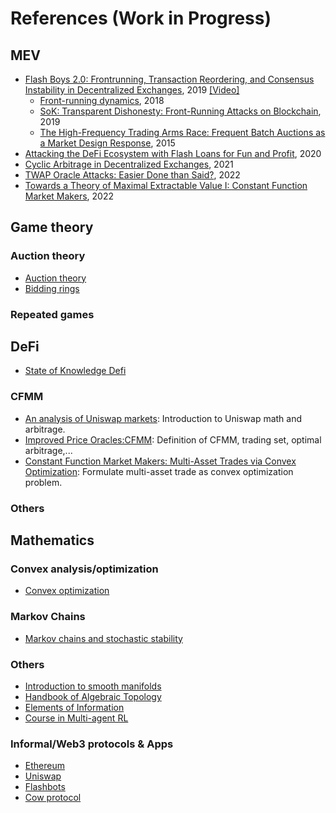 # References (Work in Progress)


## MEV

- [Flash Boys 2.0: Frontrunning, Transaction Reordering, and Consensus Instability in Decentralized Exchanges](https://arxiv.org/abs/1904.05234), 2019 [[Video]](https://www.youtube.com/watch?v=vR1v7AQ8i3k)
    - [Front-running dynamics](https://www.sciencedirect.com/science/article/abs/pii/S0022053107000798?via%3Dihub), 2018
    - [SoK: Transparent Dishonesty: Front-Running Attacks on Blockchain](https://papers.ssrn.com/sol3/papers.cfm?abstract_id=3369236), 2019
    - [The High-Frequency Trading Arms Race: Frequent Batch Auctions as a Market Design Response](https://papers.ssrn.com/sol3/papers.cfm?abstract_id=2388265), 2015
- [Attacking the DeFi Ecosystem with Flash Loans for Fun and Profit](https://arxiv.org/pdf/2003.03810.pdf), 2020
- [Cyclic Arbitrage in Decentralized Exchanges](https://dl.acm.org/doi/10.1145/3487553.3524201), 2021
- [TWAP Oracle Attacks: Easier Done than Said?](https://eprint.iacr.org/2022/445.pdf), 2022
- [Towards a Theory of Maximal Extractable Value I: Constant Function Market Makers](https://arxiv.org/abs/2207.11835), 2022
## Game theory

### Auction theory

- [Auction theory](https://www.amazon.com/Auction-Theory-Vijay-Krishna/dp/0123745071)
- [Bidding rings](https://www.jstor.org/stable/2117323#metadata_info_tab_contents)
### Repeated games

## DeFi
- [State of Knowledge Defi](https://arxiv.org/abs/2101.08778)

### CFMM

- [An analysis of Uniswap markets](https://cryptoeconomicsystems.pubpub.org/pub/angeris-uniswap-analysis/release/15): Introduction to Uniswap math and arbitrage.
- [Improved Price Oracles:CFMM](https://dl.acm.org/doi/pdf/10.1145/3419614.3423251): Definition of CFMM, trading set, optimal arbitrage,...
- [Constant Function Market Makers: Multi-Asset Trades
via Convex Optimization](https://arxiv.org/pdf/2107.12484.pdf): Formulate multi-asset trade as convex optimization problem.

### Others

## Mathematics

### Convex analysis/optimization
- [Convex optimization](https://web.stanford.edu/~boyd/cvxbook/bv_cvxbook.pdf)

### Markov Chains

- [Markov chains and stochastic stability](http://probability.ca/MT/BOOK.pdf)

### Others

- [Introduction to smooth manifolds](https://math.berkeley.edu/~jchaidez/materials/reu/lee_smooth_manifolds.pdf)
- [Handbook of Algebraic Topology](https://www.maths.ed.ac.uk/~v1ranick/papers/handbat.pdf)
- [Elements of Information](http://staff.ustc.edu.cn/~cgong821/Wiley.Interscience.Elements.of.Information.Theory.Jul.2006.eBook-DDU.pdf)
- [Course in Multi-agent RL](https://simons.berkeley.edu/workshops/multi-agent-reinforcement-learning-bandit-learning/videos#simons-tabs)

### Informal/Web3 protocols & Apps

- [Ethereum]()
- [Uniswap]()
- [Flashbots]()
- [Cow protocol]()

